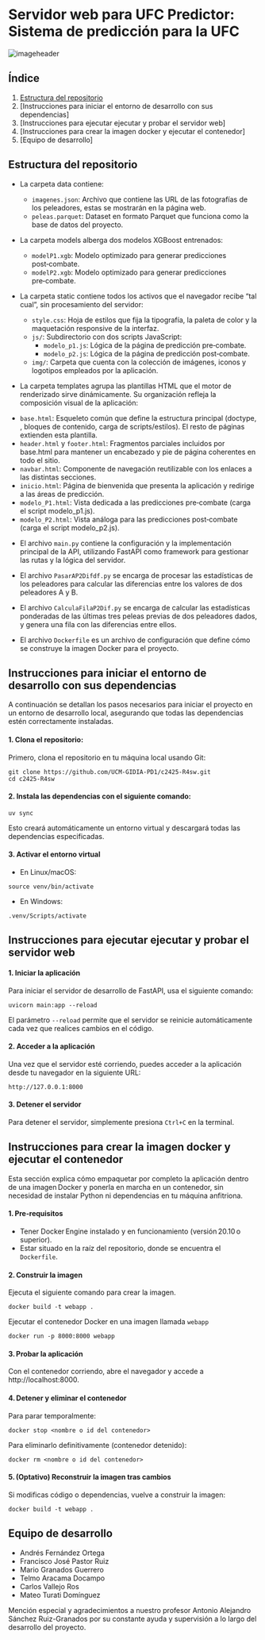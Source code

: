 # Servidor web para UFC Predictor: Sistema de predicción para la UFC
![imageheader](https://github.com/user-attachments/assets/283a70ee-d10a-4658-9e2a-cbfa237b6949)

## Índice

1. [Estructura del repositorio](Estructura-del-repositorio)
2. [Instrucciones para iniciar el entorno de desarrollo con sus dependencias]
3. [Instrucciones para ejecutar ejecutar y probar el servidor web]
4. [Instrucciones para crear la imagen docker y ejecutar el contenedor]
5. [Equipo de desarrollo]
   
## Estructura del repositorio

- La carpeta data contiene:
  * `imagenes.json`: Archivo que contiene las URL de las fotografías de los peleadores, estas se mostrarán en la página web.
  * `peleas.parquet`: Dataset en formato Parquet que funciona como la base de datos del proyecto.

- La carpeta models alberga dos modelos XGBoost entrenados:
  * `modelP1.xgb`: Modelo optimizado para generar predicciones post‑combate.
  * `modelP2.xgb`: Modelo optimizado para generar predicciones pre‑combate.
  
- La carpeta static contiene todos los activos que el navegador recibe “tal cual”, sin procesamiento del servidor:
  * `style.css`: Hoja de estilos que fija la tipografía, la paleta de color y la maquetación responsive de la interfaz.
  * `js/`: Subdirectorio con dos scripts JavaScript:
    * `modelo_p1.js`: Lógica de la página de predicción pre‑combate.
    * `modelo_p2.js`: Lógica de la página de predicción post‑combate.
  * `img/`: Carpeta que cuenta con la colección de imágenes, iconos y logotipos empleados por la aplicación.

- La carpeta templates agrupa las plantillas HTML que el motor de renderizado sirve dinámicamente. Su organización refleja la composición visual de la aplicación:
 * `base.html`: Esqueleto común que define la estructura principal (doctype, <head>, bloques de contenido, carga de scripts/estilos). El resto de páginas extienden esta plantilla.
 * `header.html` y `footer.html`: Fragmentos parciales incluidos por base.html para mantener un encabezado y pie de página coherentes en todo el sitio.
 * `navbar.html`: Componente de navegación reutilizable con los enlaces a las distintas secciones.
 * `inicio.html`: Página de bienvenida que presenta la aplicación y redirige a las áreas de predicción.
 * `modelo_P1.html`: Vista dedicada a las predicciones pre‑combate (carga el script modelo_p1.js).
 * `modelo_P2.html`: Vista análoga para las predicciones post‑combate (carga el script modelo_p2.js).

- El archivo `main.py` contiene la configuración y la implementación principal de la API, utilizando FastAPI como framework para gestionar las rutas y la lógica del servidor.

- El archivo `PasarAP2Difdf.py` se encarga de procesar las estadísticas de los peleadores para calcular las diferencias entre los valores de dos peleadores A y B.

- El archivo `CalculaFilaP2Dif.py` se encarga de calcular las estadísticas ponderadas de las últimas tres peleas previas de dos peleadores dados, y genera una fila con las diferencias entre ellos.

- El archivo `Dockerfile` es un archivo de configuración que define cómo se construye la imagen Docker para el proyecto.
  
## Instrucciones para iniciar el entorno de desarrollo con sus dependencias

A continuación se detallan los pasos necesarios para iniciar el proyecto en un entorno de desarrollo local, asegurando que todas las dependencias estén correctamente instaladas.

#### 1. Clona el repositorio:

Primero, clona el repositorio en tu máquina local usando Git:

```
git clone https://github.com/UCM-GIDIA-PD1/c2425-R4sw.git
cd c2425-R4sw
```

#### 2. Instala las dependencias con el siguiente comando:

```
uv sync
```
Esto creará automáticamente un entorno virtual y descargará todas las dependencias especificadas.

#### 3. Activar el entorno virtual 

* En Linux/macOS:
```
source venv/bin/activate
```

* En Windows:
```
.venv/Scripts/activate
```

## Instrucciones para ejecutar ejecutar y probar el servidor web

#### 1. Iniciar la aplicación

Para iniciar el servidor de desarrollo de FastAPI, usa el siguiente comando:
```
uvicorn main:app --reload
```
El parámetro `--reload` permite que el servidor se reinicie automáticamente cada vez que realices cambios en el código.

#### 2. Acceder a la aplicación
   
Una vez que el servidor esté corriendo, puedes acceder a la aplicación desde tu navegador en la siguiente URL:

```
http://127.0.0.1:8000
```

#### 3. Detener el servidor

Para detener el servidor, simplemente presiona `Ctrl+C` en la terminal.

## Instrucciones para crear la imagen docker y ejecutar el contenedor

Esta sección explica cómo empaquetar por completo la aplicación dentro de una imagen Docker y ponerla en marcha en un contenedor, sin necesidad de instalar Python ni dependencias en tu máquina anfitriona.

#### 1. Pre‑requisitos

- Tener Docker Engine instalado y en funcionamiento (versión 20.10 o superior).
- Estar situado en la raíz del repositorio, donde se encuentra el `Dockerfile`.

#### 2. Construir la imagen

Ejecuta el siguiente comando para crear la imagen.

```
docker build -t webapp .
```

Ejecutar el contenedor Docker en una imagen llamada ```webapp```  

```
docker run -p 8000:8000 webapp
```

#### 3. Probar la aplicación

Con el contenedor corriendo, abre el navegador y accede a http://localhost:8000.

#### 4. Detener y eliminar el contenedor

Para parar temporalmente:

```
docker stop <nombre o id del contenedor>
```

Para eliminarlo definitivamente (contenedor detenido):

```
docker rm <nombre o id del contenedor>
```

#### 5. (Optativo) Reconstruir la imagen tras cambios

Si modificas código o dependencias, vuelve a construir la imagen:

```
docker build -t webapp .
```

## Equipo de desarrollo

 -  Andrés Fernández Ortega
 -  Francisco José Pastor Ruiz
 -  Mario Granados Guerrero
 -  Telmo Aracama Docampo
 -  Carlos Vallejo Ros
 -  Mateo Turati Domínguez

Mención especial y agradecimientos a nuestro profesor Antonio Alejandro Sánchez Ruiz-Granados por su constante ayuda y supervisión a lo largo del desarrollo del proyecto.

